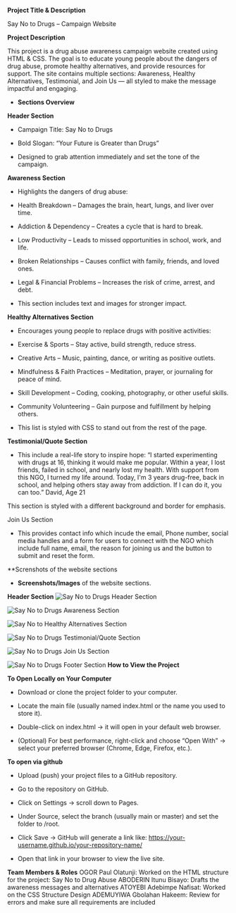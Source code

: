 **Project Title & Description**

Say No to Drugs – Campaign Website

**Project Description**

This project is a drug abuse awareness campaign website created using HTML & CSS. The goal is to educate young people about the dangers of drug abuse, promote healthy alternatives, and provide resources for support. The site contains multiple sections: Awareness, Healthy Alternatives, Testimonial, and Join Us — all styled to make the message impactful and engaging.

- **Sections Overview** 

**Header Section**

- Campaign Title: Say No to Drugs

- Bold Slogan: “Your Future is Greater than Drugs”

- Designed to grab attention immediately and set the tone of the campaign.

**Awareness Section**

- Highlights the dangers of drug abuse:

- Health Breakdown – Damages the brain, heart, lungs, and liver over time.

- Addiction & Dependency – Creates a cycle that is hard to break.

- Low Productivity – Leads to missed opportunities in school, work, and life.

- Broken Relationships – Causes conflict with family, friends, and loved ones.

- Legal & Financial Problems – Increases the risk of crime, arrest, and debt.

- This section includes text and images for stronger impact.


**Healthy Alternatives Section**

- Encourages young people to replace drugs with positive activities:

- Exercise & Sports – Stay active, build strength, reduce stress.

- Creative Arts – Music, painting, dance, or writing as positive outlets.

- Mindfulness & Faith Practices – Meditation, prayer, or journaling for peace of mind.

- Skill Development – Coding, cooking, photography, or other useful skills.

- Community Volunteering – Gain purpose and fulfillment by helping others.

- This list is styled with CSS to stand out from the rest of the page.

**Testimonial/Quote Section**

- This include a real-life story to inspire hope: “I started experimenting with drugs at 16, thinking it would make me popular. Within a year, I lost friends, failed in school, and nearly lost my health. With support from this NGO, I turned my life around. Today, I'm 3 years drug-free, back in school, and helping others stay away from addiction. If I can do it, you can too.” David, Age 21

This section is styled with a different background and border for emphasis.

Join Us Section

- This provides contact info  which incude the email, Phone number, social media handles and a form for users to connect with the NGO which include full name, email, the reason for joining us and the button to submit and reset the form.


**Screnshots of the website sections
  
- **Screenshots/Images** of the website sections.  

**Header Section**
![Say No to Drugs Header Section](https://github.com/user-attachments/assets/6a91817f-b22f-49ba-93af-c21ba5716758)


![Say No to Drugs Awareness Section](https://github.com/user-attachments/assets/1c96b92c-9dde-4cf0-a481-c52be62150d1)

![Say No to Healthy Alternatives Section](https://github.com/user-attachments/assets/bfd6c711-5b29-4ed3-8b0a-b592e5d65b5b)


![Say No to Drugs Testimonial/Quote Section](https://github.com/user-attachments/assets/0d866fa4-8a4b-45b2-93f1-99028b45f1e7)

![Say No to Drugs Join Us Section](https://github.com/user-attachments/assets/0dd14ccd-0d8c-4d20-8fe3-0191d7c84fd1)

![Say No to Drugs Footer Section](https://github.com/user-attachments/assets/7cf821d4-526e-4cb7-bb38-c69f73dc17ac)
**How to View the Project**  

**To Open Locally on Your Computer**

- Download or clone the project folder to your computer.

- Locate the main file (usually named index.html or the name you used to store it).

- Double-click on index.html → it will open in your default web browser.

- (Optional) For best performance, right-click and choose “Open With” → select your preferred browser (Chrome, Edge, Firefox, etc.).

**To open via github**

- Upload (push) your project files to a GitHub repository.

- Go to the repository on GitHub.

- Click on Settings → scroll down to Pages.

- Under Source, select the branch (usually main or master) and set the folder to /root.

- Click Save → GitHub will generate a link like: https://your-username.github.io/your-repository-name/

- Open that link in your browser to view the live site.


**Team Members & Roles** 
  OGOR Paul Olatunji: Worked on the HTML structure for the project: Say No to Drug Abuse
  ABODERIN Itunu Bisayo: Drafts the awareness messages and alternatives 
  ATOYEBI Adebimpe Nafisat: Worked on the CSS Structure Design
  ADEMUYIWA Gbolahan Hakeem: Review for errors and make sure all requirements are included



